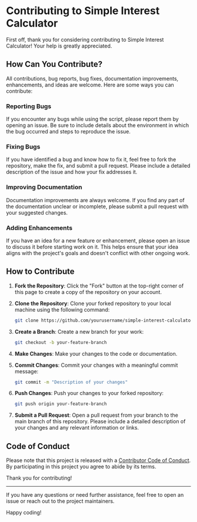 # Contributing to Simple Interest Calculator

First off, thank you for considering contributing to Simple Interest Calculator! Your help is greatly appreciated.

## How Can You Contribute?

All contributions, bug reports, bug fixes, documentation improvements, enhancements, and ideas are welcome. Here are some ways you can contribute:

### Reporting Bugs

If you encounter any bugs while using the script, please report them by opening an issue. Be sure to include details about the environment in which the bug occurred and steps to reproduce the issue.

### Fixing Bugs

If you have identified a bug and know how to fix it, feel free to fork the repository, make the fix, and submit a pull request. Please include a detailed description of the issue and how your fix addresses it.

### Improving Documentation

Documentation improvements are always welcome. If you find any part of the documentation unclear or incomplete, please submit a pull request with your suggested changes.

### Adding Enhancements

If you have an idea for a new feature or enhancement, please open an issue to discuss it before starting work on it. This helps ensure that your idea aligns with the project's goals and doesn't conflict with other ongoing work.

## How to Contribute

1. **Fork the Repository**: Click the "Fork" button at the top-right corner of this page to create a copy of the repository on your account.

2. **Clone the Repository**: Clone your forked repository to your local machine using the following command:
    ```bash
    git clone https://github.com/yourusername/simple-interest-calculator.git
    ```

3. **Create a Branch**: Create a new branch for your work:
    ```bash
    git checkout -b your-feature-branch
    ```

4. **Make Changes**: Make your changes to the code or documentation.

5. **Commit Changes**: Commit your changes with a meaningful commit message:
    ```bash
    git commit -m "Description of your changes"
    ```

6. **Push Changes**: Push your changes to your forked repository:
    ```bash
    git push origin your-feature-branch
    ```

7. **Submit a Pull Request**: Open a pull request from your branch to the main branch of this repository. Please include a detailed description of your changes and any relevant information or links.

## Code of Conduct

Please note that this project is released with a [Contributor Code of Conduct](CODE_OF_CONDUCT.md). By participating in this project you agree to abide by its terms.

Thank you for contributing!

---

If you have any questions or need further assistance, feel free to open an issue or reach out to the project maintainers.

Happy coding!
